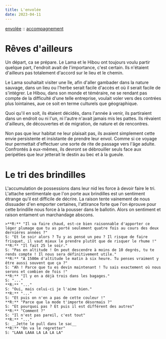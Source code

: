 ```yaml
---
title: L'envolée
date: 2023-04-11
---
```


[envolée](https://fr.wiktionary.org/wiki/envol%C3%A9e) :: [accompagnement](https://www.youtube.com/watch?v=jLiKKxIsSLM&list=PLNllIziH_VXzYMWWPmmX0nr38Wshw78AD&ab_channel=AlexPiquer)

# Rêves d'ailleurs
Un départ, ca se prépare. Le Lama et le Hibou ont toujours voulu partir quelque part, l'endroit avait de l'importance, c'est certain. Ils n'étaient d'ailleurs pas totalement d'accord sur le lieu et le chemin.

Le Lama souhaitait visiter une île, afin d'aller gambader dans la nature sauvage, dans un lieu ou l'herbe serait facile d'accès et où il serait facile de s'intégrer. Le Hibou, dans son monde et téméraire, ne se rendant pas compte de la difficulté d'une telle entreprise, voulait voler vers des contrées plus lointaines, aue ce soit en terme culturels que géographique.

Quoi qu'il en soit, ils étaient décidés, dans l'année à venir, ils partiraient dans un endroit ou ni l'un, ni l'autre n'avait jamais mis les pattes. Ils rêvaient d'ailleurs, de découvertes et de migration, de nature et de rencontres.

Non pas que leur habitat ne leur plaisait pas, ils avaient simplement cette envie persistente et insistante de prendre leur envol. Comme si ce voyage leur permettait d'effectuer une sorte de rite de passage vers l'âge adulte. Confrontés à eux-mêmes, ils devront se débrouiller seuls face aux peripéties que leur jetterait le destin au bec et à la gueule.

# Le tri des brindilles
L'accumulation de possessions dans leur nid les force à devoir faire le tri. L'attache sentimentale que l'on porte aux brindilles est un sentiment étrange qu'il est difficile de décrire. La raison tente vainement de nous dissuader d'en emporter certaines, l'attirance forte que l'on éprouve pour cette brindille nous force à la pousser dans le ballotin. Alors on sentiment et raison entament un marchandage abscons.

```
>**R:** "Il va faire chaud, est-ce bien raisonnable d'apporter ce léger plumage que tu as porté seulement quatre fois au cours des deux dernières années ?"  
S: "Et le soir alors ? Tu y as pensé un peu ? Il risque de faire frisquet, il vaut mieux le prendre plutôt que de risquer le rhume !"  
**R:** "Il fait 25 le soir."  
S: "Pas en altitude ! On peut descendre à moins de 10 degrés, tu te rends compte ! Il nous sera définitivement utile."  
**R:** "À 1500m d'altitude le matin à six heure. Tu penses vraiment y être aussi souvent que ça ?"  
S: "Ah ! Parce que tu es devin maintenant ! Tu sais exactement où nous serons et combien de fois !"  
**R:** "Il y en a déjà trois dans les bagages."  
S: "..."  
**R:** "..."  
S: "Oui, mais celui-ci je l'aime bien."  
**R:** "..."  
S: "Et puis on n'en a pas de cette couleur !"  
**R:** "Parce que la mode t'importe désormais ?"  
S: "Et pourquoi pas ? Et puis il est différent des autres"  
**R:** "Comment ?"  
S: "Il n'est pas pareil, c'est tout"  
**R:** "..."  
S: __Jette le pull dans le sac__  
**R:** "On va le regretter"  
S: "LAAA LAAA LA LA LA LA"  
```